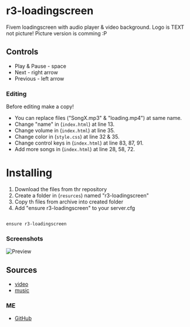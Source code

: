 # r3-loadingscreen

Fivem loadingscreen with audio player & video background. Logo is TEXT not picture! Picture version is comming :P 

## Controls
- Play & Pause - space
- Next - right arrow
- Previous - left arrow

### Editing
Before editing make a copy!
- You can replace files ("SongX.mp3" & "loading.mp4") at same name.
- Change "name" in (`index.html`) at line 13.
- Change volume in (`index.html`) at line 35.
- Change color in (`style.css`) at line 32 & 35.
- Change control keys in (`index.html`) at line 83, 87, 91.
- Add more songs in (`index.html`) at line 28, 58, 72.

# Installing
1. Download the files from thr repository
2. Create a folder in (`resurces`) named "r3-loadingscreen"
3. Copy th files from archive into created folder
4. Add "ensure r3-loadingscreen" to your server.cfg

```

ensure r3-loadingscreen

```

### Screenshots

![Preview](https://files.catbox.moe/vay8lh.png)

## Sources
- [video](https://www.youtube.com/watch?v=PWeDrQLVBPw)
- [music](https://licensing.jamendo.com/pl/katalog?jmm=catalog)
### ME
- [GitHub](https://github.com/R3IC0P)
